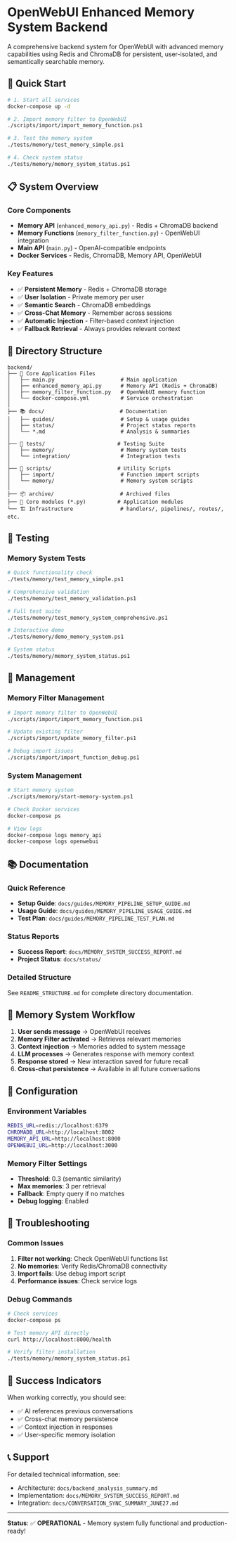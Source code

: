 # OpenWebUI Enhanced Memory System Backend

A comprehensive backend system for OpenWebUI with advanced memory capabilities using Redis and ChromaDB for persistent, user-isolated, and semantically searchable memory.

## 🚀 Quick Start

```bash
# 1. Start all services
docker-compose up -d

# 2. Import memory filter to OpenWebUI
./scripts/import/import_memory_function.ps1

# 3. Test the memory system
./tests/memory/test_memory_simple.ps1

# 4. Check system status
./tests/memory/memory_system_status.ps1
```

## 📋 System Overview

### Core Components
- **Memory API** (`enhanced_memory_api.py`) - Redis + ChromaDB backend
- **Memory Functions** (`memory_filter_function.py`) - OpenWebUI integration
- **Main API** (`main.py`) - OpenAI-compatible endpoints
- **Docker Services** - Redis, ChromaDB, Memory API, OpenWebUI

### Key Features
- ✅ **Persistent Memory** - Redis + ChromaDB storage
- ✅ **User Isolation** - Private memory per user
- ✅ **Semantic Search** - ChromaDB embeddings
- ✅ **Cross-Chat Memory** - Remember across sessions
- ✅ **Automatic Injection** - Filter-based context injection
- ✅ **Fallback Retrieval** - Always provides relevant context

## 📁 Directory Structure

```
backend/
├── 📄 Core Application Files
│   ├── main.py                     # Main application
│   ├── enhanced_memory_api.py      # Memory API (Redis + ChromaDB)
│   ├── memory_filter_function.py   # OpenWebUI memory function
│   └── docker-compose.yml          # Service orchestration
│
├── 📚 docs/                        # Documentation
│   ├── guides/                     # Setup & usage guides
│   ├── status/                     # Project status reports
│   └── *.md                        # Analysis & summaries
│
├── 🧪 tests/                       # Testing Suite
│   ├── memory/                     # Memory system tests
│   └── integration/                # Integration tests
│
├── 📜 scripts/                     # Utility Scripts
│   ├── import/                     # Function import scripts
│   └── memory/                     # Memory system scripts
│
├── 📦 archive/                     # Archived files
├── 🔧 Core modules (*.py)          # Application modules
└── 🏗️ Infrastructure               # handlers/, pipelines/, routes/, etc.
```

## 🧪 Testing

### Memory System Tests
```bash
# Quick functionality check
./tests/memory/test_memory_simple.ps1

# Comprehensive validation  
./tests/memory/test_memory_validation.ps1

# Full test suite
./tests/memory/test_memory_system_comprehensive.ps1

# Interactive demo
./tests/memory/demo_memory_system.ps1

# System status
./tests/memory/memory_system_status.ps1
```

## 🔧 Management

### Memory Filter Management
```bash
# Import memory filter to OpenWebUI
./scripts/import/import_memory_function.ps1

# Update existing filter
./scripts/import/update_memory_filter.ps1

# Debug import issues
./scripts/import/import_function_debug.ps1
```

### System Management
```bash
# Start memory system
./scripts/memory/start-memory-system.ps1

# Check Docker services
docker-compose ps

# View logs
docker-compose logs memory_api
docker-compose logs openwebui
```

## 📚 Documentation

### Quick Reference
- **Setup Guide**: `docs/guides/MEMORY_PIPELINE_SETUP_GUIDE.md`
- **Usage Guide**: `docs/guides/MEMORY_PIPELINE_USAGE_GUIDE.md`
- **Test Plan**: `docs/guides/MEMORY_PIPELINE_TEST_PLAN.md`

### Status Reports
- **Success Report**: `docs/MEMORY_SYSTEM_SUCCESS_REPORT.md`
- **Project Status**: `docs/status/`

### Detailed Structure
See `README_STRUCTURE.md` for complete directory documentation.

## 🎯 Memory System Workflow

1. **User sends message** → OpenWebUI receives
2. **Memory Filter activated** → Retrieves relevant memories
3. **Context injection** → Memories added to system message
4. **LLM processes** → Generates response with memory context
5. **Response stored** → New interaction saved for future recall
6. **Cross-chat persistence** → Available in all future conversations

## 🔧 Configuration

### Environment Variables
```bash
REDIS_URL=redis://localhost:6379
CHROMADB_URL=http://localhost:8002
MEMORY_API_URL=http://localhost:8000
OPENWEBUI_URL=http://localhost:3000
```

### Memory Filter Settings
- **Threshold**: 0.3 (semantic similarity)
- **Max memories**: 3 per retrieval
- **Fallback**: Empty query if no matches
- **Debug logging**: Enabled

## 🚨 Troubleshooting

### Common Issues
1. **Filter not working**: Check OpenWebUI functions list
2. **No memories**: Verify Redis/ChromaDB connectivity
3. **Import fails**: Use debug import script
4. **Performance issues**: Check service logs

### Debug Commands
```bash
# Check services
docker-compose ps

# Test memory API directly
curl http://localhost:8000/health

# Verify filter installation
./tests/memory/memory_system_status.ps1
```

## 🎉 Success Indicators

When working correctly, you should see:
- ✅ AI references previous conversations
- ✅ Cross-chat memory persistence
- ✅ Context injection in responses
- ✅ User-specific memory isolation

## 📞 Support

For detailed technical information, see:
- Architecture: `docs/backend_analysis_summary.md`
- Implementation: `docs/MEMORY_SYSTEM_SUCCESS_REPORT.md`
- Integration: `docs/CONVERSATION_SYNC_SUMMARY_JUNE27.md`

---

**Status**: ✅ **OPERATIONAL** - Memory system fully functional and production-ready!
